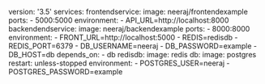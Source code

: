 version: '3.5'
services:
    frontendservice:
        image: neeraj/frontendexample
        ports:
            - 5000:5000
        environment:
            - API_URL=http://localhost:8000
    backendendservice:
        image: neeraj/backendexample
        ports:
            - 8000:8000
        environment:
            - FRONT_URL=http://localhost:5000
            - REDIS=redisdb
            - REDIS_PORT=6379
            - DB_USERNAME=neeraj
            - DB_PASSWORD=example
            - DB_HOST=db
        depends_on:
            - db
    redisdb:
        image: redis
    db:
        image: postgres
        restart: unless-stopped
        environment:
            - POSTGRES_USER=neeraj
            - POSTGRES_PASSWORD=example
